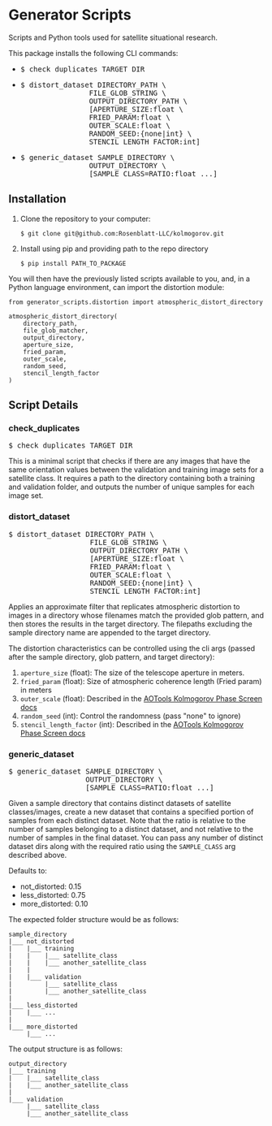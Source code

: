 # Generator Scripts

Scripts and Python tools used for satellite situational research.

This package installs the following CLI commands:

* <pre>$ check_duplicates TARGET_DIR</pre>
*  <pre>$ distort_dataset DIRECTORY_PATH \
                   FILE_GLOB_STRING \
                   OUTPUT_DIRECTORY_PATH \
                   [APERTURE_SIZE:float \
                   FRIED_PARAM:float \
                   OUTER_SCALE:float \
                   RANDOM_SEED:{none|int} \
                   STENCIL_LENGTH_FACTOR:int]
   </pre>
* <pre>$ generic_dataset SAMPLE_DIRECTORY \
                  OUTPUT_DIRECTORY \
                  [SAMPLE_CLASS=RATIO:float ...]</pre>

## Installation

1. Clone the repository to your computer:

    ```$ git clone git@github.com:Rosenblatt-LLC/kolmogorov.git```

1. Install using pip and providing path to the repo directory

    ```$ pip install PATH_TO_PACKAGE```

You will then have the previously listed scripts available to you, and, in a Python language environment, can import the distortion module:
```
from generator_scripts.distortion import atmospheric_distort_directory

atmospheric_distort_directory(
    directory_path,
    file_glob_matcher,
    output_directory,
    aperture_size,
    fried_param,
    outer_scale,
    random_seed,
    stencil_length_factor
)
```

## Script Details

### check_duplicates

<pre>$ check_duplicates TARGET_DIR</pre>

This is a minimal script that checks if there are any images that have the same orientation values between the validation and training image sets for a satellite class. It requires a path to the directory containing both a training and validation folder, and outputs the number of unique samples for each image set.

### distort_dataset

<pre>$ distort_dataset DIRECTORY_PATH \
                   FILE_GLOB_STRING \
                   OUTPUT_DIRECTORY_PATH \
                   [APERTURE_SIZE:float \
                   FRIED_PARAM:float \
                   OUTER_SCALE:float \
                   RANDOM_SEED:{none|int} \
                   STENCIL_LENGTH_FACTOR:int]
</pre>

Applies an approximate filter that replicates atmospheric distortion to images in a directory whose filenames match the provided glob pattern, and then stores the results in the target directory. The filepaths excluding the sample directory name are appended to the target directory.

The distortion characteristics can be controlled using the cli args (passed after the sample directory, glob pattern, and target directory):

1. `aperture_size` (float): The size of the telescope aperture in meters.
2. `fried_param` (float): Size of atmospheric coherence length (Fried param) in meters
3. `outer_scale` (float): Described in the [AOTools Kolmogorov Phase Screen docs](https://aotools.readthedocs.io/en/v1.0.1/turbulence.html?highlight=L0#aotools.turbulence.infinitephasescreen.PhaseScreenKolmogorov)
4. `random_seed` (int): Control the randomness (pass "none" to ignore)
5. `stencil_length_factor` (int): Described in the [AOTools Kolmogorov Phase Screen docs](https://aotools.readthedocs.io/en/v1.0.1/turbulence.html?highlight=stencil_length_factor#aotools.turbulence.infinitephasescreen.PhaseScreenKolmogorov)

### generic_dataset

<pre>$ generic_dataset SAMPLE_DIRECTORY \
                  OUTPUT_DIRECTORY \
                  [SAMPLE_CLASS=RATIO:float ...]
</pre>

Given a sample directory that contains distinct datasets of satellite classes/images, create a new dataset that contains a specified portion of samples from each distinct dataset. Note that the ratio is relative to the number of samples belonging to a distinct dataset, and not relative to the number of samples in the final dataset. You can pass any number of distinct dataset dirs along with the required ratio using the `SAMPLE_CLASS` arg described above.

Defaults to:
* not_distorted: 0.15
* less_distorted: 0.75
* more_distorted: 0.10

The expected folder structure would be as follows:
```
sample_directory
|___ not_distorted
|    |___ training
|    |    |___ satellite_class
|    |    |___ another_satellite_class
|    |
|    |___ validation
|         |___ satellite_class
|         |___ another_satellite_class
|
|___ less_distorted
|    |___ ...
|
|___ more_distorted
     |___ ...
```

The output structure is as follows:
```
output_directory
|___ training
|    |___ satellite_class
|    |___ another_satellite_class
|
|___ validation
     |___ satellite_class
     |___ another_satellite_class
```
